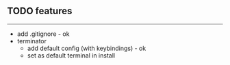 ## TODO features
----
- add .gitignore - ok
- terminator
	- add default config (with keybindings) - ok
	- set as default terminal in install
